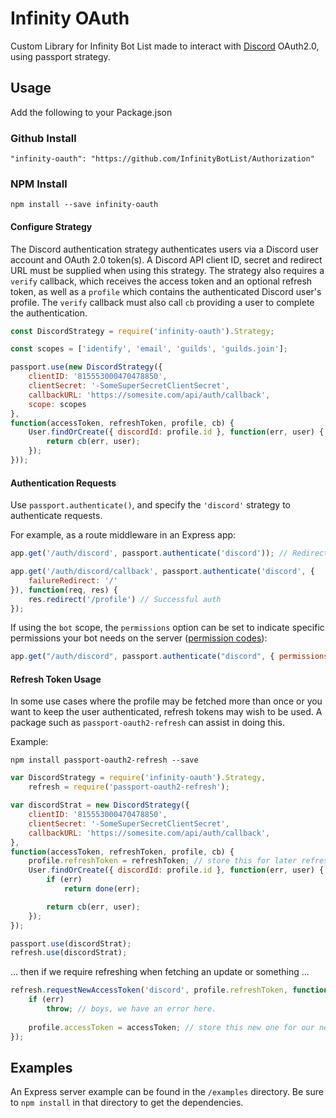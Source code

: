 # Infinity OAuth

Custom Library for Infinity Bot List made to interact with [Discord](https://discord.com) OAuth2.0, using passport strategy. 

## Usage

Add the following to your Package.json

### Github Install
```shell
"infinity-oauth": "https://github.com/InfinityBotList/Authorization"
```

### NPM Install
```shell
npm install --save infinity-oauth
```

#### Configure Strategy

The Discord authentication strategy authenticates users via a Discord user account and OAuth 2.0 token(s). A Discord API client ID, secret and redirect URL must be supplied when using this strategy. The strategy also requires a `verify` callback, which receives the access token and an optional refresh token, as well as a `profile` which contains the authenticated Discord user's profile. The `verify` callback must also call `cb` providing a user to complete the authentication.

```js
const DiscordStrategy = require('infinity-oauth').Strategy;

const scopes = ['identify', 'email', 'guilds', 'guilds.join'];

passport.use(new DiscordStrategy({
    clientID: '815553000470478850',
    clientSecret: '-SomeSuperSecretClientSecret',
    callbackURL: 'https://somesite.com/api/auth/callback',
    scope: scopes
},
function(accessToken, refreshToken, profile, cb) {
    User.findOrCreate({ discordId: profile.id }, function(err, user) {
        return cb(err, user);
    });
}));
```

#### Authentication Requests
Use `passport.authenticate()`, and specify the `'discord'` strategy to authenticate requests.

For example, as a route middleware in an Express app:

```js
app.get('/auth/discord', passport.authenticate('discord')); // Redirects to Discord oauth page.

app.get('/auth/discord/callback', passport.authenticate('discord', {
    failureRedirect: '/'
}), function(req, res) {
    res.redirect('/profile') // Successful auth
});
```

If using the `bot` scope, the `permissions` option can be set to indicate
specific permissions your bot needs on the server ([permission codes](https://discord.com/developers/docs/topics/permissions)):

```javascript
app.get("/auth/discord", passport.authenticate("discord", { permissions: 66321471 }));
```

#### Refresh Token Usage
In some use cases where the profile may be fetched more than once or you want to keep the user authenticated, refresh tokens may wish to be used. A package such as `passport-oauth2-refresh` 
can assist in doing this.

Example:

```shell
npm install passport-oauth2-refresh --save
```

```javascript
var DiscordStrategy = require('infinity-oauth').Strategy, 
    refresh = require('passport-oauth2-refresh');

var discordStrat = new DiscordStrategy({
    clientID: '815553000470478850',
    clientSecret: '-SomeSuperSecretClientSecret',
    callbackURL: 'https://somesite.com/api/auth/callback',
},
function(accessToken, refreshToken, profile, cb) {
    profile.refreshToken = refreshToken; // store this for later refreshes
    User.findOrCreate({ discordId: profile.id }, function(err, user) {
        if (err)
            return done(err);

        return cb(err, user);
    });
});

passport.use(discordStrat);
refresh.use(discordStrat);
```

... then if we require refreshing when fetching an update or something ...

```javascript
refresh.requestNewAccessToken('discord', profile.refreshToken, function(err, accessToken, refreshToken) {
    if (err)
        throw; // boys, we have an error here.
    
    profile.accessToken = accessToken; // store this new one for our new requests!
});
```
## Examples
An Express server example can be found in the `/examples` directory. Be sure to `npm install` in that directory to get the dependencies.